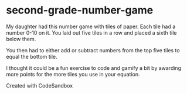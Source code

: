 # second-grade-number-game

My daughter had this number game with tiles of paper. Each tile had a number 0-10 on it. You laid out five tiles in a row and placed a sixth tile below them.

You then had to either add or subtract numbers from the top five tiles to equal the bottom tile.

I thought it could be a fun exercise to code and gamify a bit by awarding more points for the more tiles you use in your equation.

Created with CodeSandbox
